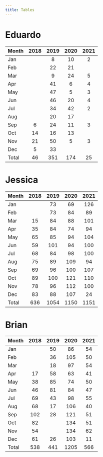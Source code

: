 ```yaml
---
title: Tables
---
```


# Eduardo

| Month | 2018 | 2019 | 2020 | 2021 |
| --- |:---: | :---: | :---: | :---: |
| Jan |    | 8 | 10 | 2 |
| Feb |    | 22 | 21 |    |
| Mar |    | 9 | 24 | 5 |
| Apr |    | 41 | 6 | 4 |
| May |    | 47 | 5 | 3 |
| Jun |    | 46 | 20 | 4 |
| Jul |    | 34 | 42 | 2 |
| Aug |    | 20 | 17 |    |
| Sep | 6 | 24 | 11 | 3 |
| Oct | 14 | 16 | 13 |    |
| Nov | 21 | 50 | 5 | 3 |
| Dec | 5 | 33 |    |    |
| Total | 46 | 351 | 174 | 25 |

# Jessica

| Month | 2018 | 2019 | 2020 | 2021 |
| --- |:---: | :---: | :---: | :---: |
| Jan |    | 73 | 69 | 126 |
| Feb |    | 73 | 84 | 89 |
| Mar | 15 | 84 | 88 | 101 |
| Apr | 35 | 84 | 74 | 94 |
| May | 65 | 85 | 94 | 104 |
| Jun | 59 | 101 | 94 | 100 |
| Jul | 68 | 84 | 98 | 100 |
| Aug | 75 | 89 | 109 | 94 |
| Sep | 69 | 96 | 100 | 107 |
| Oct | 89 | 100 | 121 | 110 |
| Nov | 78 | 96 | 112 | 100 |
| Dec | 83 | 88 | 107 | 24 |
| Total | 636 | 1054 | 1150 | 1151 |

# Brian

| Month | 2018 | 2019 | 2020 | 2021 |
| --- |:---: | :---: | :---: | :---: |
| Jan |    | 50 | 86 | 54 |
| Feb |    | 36 | 105 | 50 |
| Mar |    | 18 | 97 | 54 |
| Apr | 17 | 58 | 63 | 41 |
| May | 38 | 85 | 74 | 50 |
| Jun | 46 | 81 | 84 | 47 |
| Jul | 69 | 43 | 98 | 55 |
| Aug | 68 | 17 | 106 | 40 |
| Sep | 102 | 28 | 121 | 51 |
| Oct | 82 |    | 134 | 51 |
| Nov | 54 |    | 134 | 62 |
| Dec | 61 | 26 | 103 | 11 |
| Total | 538 | 441 | 1205 | 566 |

